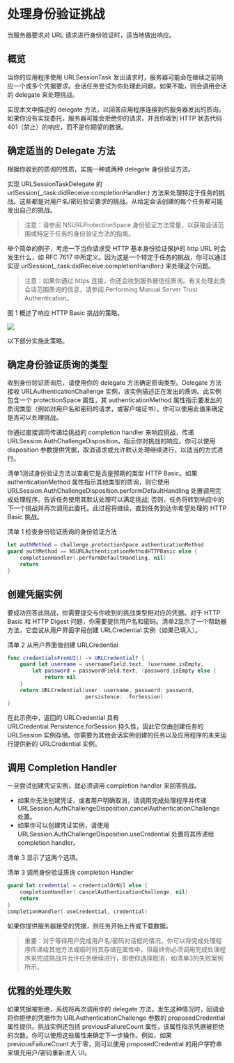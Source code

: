 # 处理身份验证挑战

当服务器要求对 URL 请求进行身份验证时，适当地做出响应。

## 概览

当你的应用程序使用 URLSessionTask 发出请求时，服务器可能会在继续之前响应一个或多个凭据要求。会话任务尝试为你处理此问题。如果不能，则会调用会话的 delegate 来处理挑战。

实现本文中描述的 delegate 方法，以回答应用程序连接到的服务器发出的质询。如果你没有实现委托，服务器可能会拒绝你的请求，并且你收到 HTTP 状态代码401（禁止）的响应，而不是你期望的数据。

## 确定适当的 Delegate 方法

根据你收到的质询的性质，实施一种或两种 delegate 身份验证方法。

实现 URLSessionTaskDelegate 的 urlSession(_:task:didReceive:completionHandler:) 方法来处理特定于任务的挑战。这些都是对用户名/密码验证要求的挑战。从给定会话创建的每个任务都可能发出自己的挑战。

> 注意：请参阅 NSURLProtectionSpace 身份验证方法常量，以获取会话范围或特定于任务的身份验证方法的指南。

举个简单的例子，考虑一下当你请求受 HTTP 基本身份验证保护的 http URL 时会发生什么，如 RFC 7617 中所定义。因为这是一个特定于任务的挑战，你可以通过实现 urlSession(_:task:didReceive:completionHandler:) 来处理这个问题。

> 注意：如果你通过 https 连接，你还会收到服务器信任质询。有关处理此类会话范围质询的信息，请参阅 Performing Manual Server Trust Authentication。

图 1 概述了响应 HTTP Basic 挑战的策略。

![](https://docs-assets.developer.apple.com/published/00ef01d197/759d2099-d938-415f-ac8a-1a0cac9dea4b.png)

以下部分实施此策略。

## 确定身份验证质询的类型

收到身份验证质询后，请使用你的 delegate 方法确定质询类型。Delegate 方法接收 URLAuthenticationChallenge 实例，该实例描述正在发出的质询。此实例包含一个 protectionSpace 属性，其 authenticationMethod 属性指示要发出的质询类型（例如对用户名和密码的请求，或客户端证书）。你可以使用此值来确定是否可以处理挑战。

你通过直接调用传递给挑战的 completion handler 来响应挑战，传递 URLSession.AuthChallengeDisposition，指示你对挑战的响应。你可以使用 disposition 参数提供凭据，取消请求或允许默认处理继续进行，以适当的方式进行。

清单1测试身份验证方法以查看它是否是预期的类型 HTTP Basic。如果 authenticationMethod 属性指示其他类型的质询，则它使用 URLSession.AuthChallengeDisposition.performDefaultHandling 处置调用完成处理程序。告诉任务使用其默认处理可以满足挑战; 否则，任务将转到响应中的下一个挑战并再次调用此委托。此过程将继续，直到任务到达你希望处理的 HTTP Basic 挑战。

清单 1 检查身份验证质询的身份验证方法

```swift
let authMethod = challenge.protectionSpace.authenticationMethod
guard authMethod == NSURLAuthenticationMethodHTTPBasic else {
    completionHandler(.performDefaultHandling, nil)
    return
}
```

## 创建凭据实例

要成功回答此挑战，你需要提交与你收到的挑战类型相对应的凭据。对于 HTTP Basic 和 HTTP Digest 问题，你需要提供用户名和密码。清单2显示了一个帮助器方法，它尝试从用户界面字段创建 URLCredential 实例（如果已填入）。

清单 2 从用户界面值创建 URLCredential

```swift
func credentialsFromUI() -> URLCredential? {
    guard let username = usernameField.text, !username.isEmpty,
        let password = passwordField.text, !password.isEmpty else {
            return nil
    }
    return URLCredential(user: username, password: password,
                         persistence: .forSession)
}
```

在此示例中，返回的 URLCredential 具有 URLCredential.Persistence.forSession 持久性，因此它仅由创建任务的 URLSession 实例存储。你需要为其他会话实例创建的任务以及应用程序的未来运行提供新的 URLCredential 实例。

## 调用 Completion Handler

一旦尝试创建凭证实例，就必须调用 completion handler 来回答挑战。

- 如果你无法创建凭证，或者用户明确取消，请调用完成处理程序并传递 URLSession.AuthChallengeDisposition.cancelAuthenticationChallenge 处置。
- 如果你可以创建凭证实例，请使用 URLSession.AuthChallengeDisposition.useCredential 处置将其传递给 completion handler。

清单 3 显示了这两个选项。

清单 3 调用身份验证质询 completion Handler

```swift
guard let credential = credentialOrNil else {
    completionHandler(.cancelAuthenticationChallenge, nil)
    return
}
completionHandler(.useCredential, credential)
```

如果你提供服务器接受的凭据，则任务开始上传或下载数据。

> 重要：对于等待用户完成用户名/密码对话框的情况，你可以将完成处理程序传递给其他方法或临时将其存储在属性中。但最终你必须调用完成处理程序来完成挑战并允许任务继续进行，即使你选择取消，如清单3的失败案例所示。

## 优雅的处理失败

如果凭据被拒绝，系统将再次调用你的 delegate 方法。发生这种情况时，回调会将你拒绝的凭据作为 URLAuthenticationChallenge 参数的 proposedCredential 属性提供。挑战实例还包括 previousFailureCount 属性，该属性指示凭据被拒绝的次数。你可以使用这些属性来确定下一步操作。例如，如果 previousFailureCount 大于零，则可以使用 proposedCredential 的用户字符串来填充用户/密码重新进入 UI。